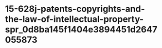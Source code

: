 # 15-628j-patents-copyrights-and-the-law-of-intellectual-property-spr_0d8ba145f1404e3894451d2647055873